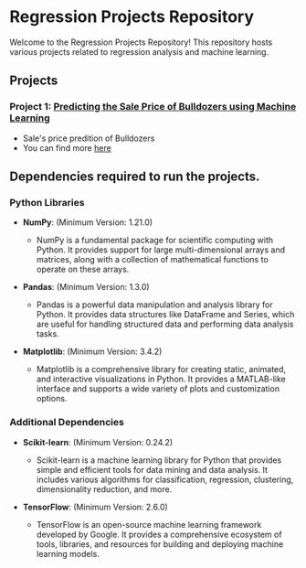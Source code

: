 # Regression Projects Repository
Welcome to the Regression Projects Repository! This repository hosts various projects related to regression analysis and machine learning.

## Projects
### Project 1: [Predicting the Sale Price of Bulldozers using Machine Learning](Bulldozer_Price_Prediction/Bulldozer_price_prediction.ipynb)
- Sale's price predition of Bulldozers
- You can find more [here](Bulldozer_Price_Prediction/README.md)

## Dependencies required to run the projects.
### Python Libraries
- **NumPy**: (Minimum Version: 1.21.0)
    - NumPy is a fundamental package for scientific computing with Python. It provides support for large multi-dimensional arrays and matrices, along with a collection of mathematical functions to operate on these arrays.

- **Pandas**: (Minimum Version: 1.3.0)
    - Pandas is a powerful data manipulation and analysis library for Python. It provides data structures like DataFrame and Series, which are useful for handling structured data and performing data analysis tasks.

- **Matplotlib**: (Minimum Version: 3.4.2)
    - Matplotlib is a comprehensive library for creating static, animated, and interactive visualizations in Python. It provides a MATLAB-like interface and supports a wide variety of plots and customization options.

### Additional Dependencies

- **Scikit-learn**: (Minimum Version: 0.24.2)
    - Scikit-learn is a machine learning library for Python that provides simple and efficient tools for data mining and data analysis. It includes various algorithms for classification, regression, clustering, dimensionality reduction, and more.

- **TensorFlow**: (Minimum Version: 2.6.0)
    - TensorFlow is an open-source machine learning framework developed by Google. It provides a comprehensive ecosystem of tools, libraries, and resources for building and deploying machine learning models.
